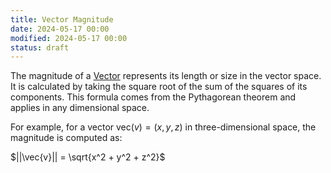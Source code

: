 ```yaml
---
title: Vector Magnitude
date: 2024-05-17 00:00
modified: 2024-05-17 00:00
status: draft
---
```


The magnitude of a [Vector](vector.md) represents its length or size in the vector space. It is calculated by taking the square root of the sum of the squares of its components. This formula comes from the Pythagorean theorem and applies in any dimensional space.

For example, for a vector $\text{vec}{(v)} = (x, y, z)$ in three-dimensional space, the magnitude is computed as:

$||\vec{v}|| = \sqrt{x^2 + y^2 + z^2}$
